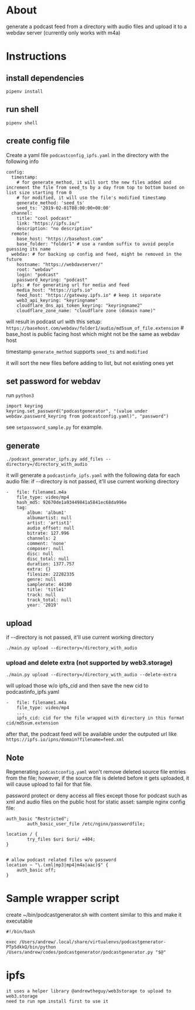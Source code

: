 # About

generate a podcast feed from a directory with audio files and upload it to a webdav server (currently only works with m4a)

# Instructions

## install dependencies
```
pipenv install
```

## run shell
```
pipenv shell
```

## create config file
Create a yaml file `podcastconfig_ipfs.yaml` in the directory with the following info
```
config:
  timestamp:
    # for generate_method, it will sort the new files added and increment the file from seed_ts by a day from top to bottom based on list size starting from 0
    # for modified, it will use the file's modified timestamp
    generate_method: 'seed_ts'
    seed_ts: '2019-02-01T08:00:00+00:00'
  channel: 
    title: "cool podcast"
    link: "https://ipfs.io/"
    description: "no description"
  remote:
    base_host: "https://basehost.com"
    base_folder: "folder1" # use a random suffix to avoid people guessing its name
  webdav: # for backing up config and feed, might be removed in the future
    hostname: "https://webdavserver/"
    root: "webdav"
    login: "podcast"
    password_keyring: "podcast"
  ipfs: # for generating url for media and feed
    media_host: "https://ipfs.io"
    feed_host: "https://gateway.ipfs.io" # keep it separate
    web3_api_keyring: "keyringname"
    cloudflare_dns_api_token_keyring: "keyringname2"
    cloudflare_zone_name: "cloudflare zone (domain name)"
```

will result in podcast url with this setup: `https://basehost.com/webdav/folder1/audio/md5sum_of_file.extension` # base_host is public facing host which might not be the same as webdav host

timestamp `generate_method` supports `seed_ts` and `modified`

it will sort the new files before adding to list, but not existing ones yet

## set password for webdav
run `python3`

```
import keyring
keyring.set_password("podcastgenerator", "(value under webdav.password_keyring from podcastconfig.yaml)", "password")
```

see `setpassword_sample.py` for example. 

## generate
```
./podcast_generator_ipfs.py add_files --directory=/directory_with_audio
```
it will generate a `podcastinfo_ipfs.yaml` with the following data for each audio file:
if --directory is not passed, it'll use current working directory
```
-   file: filename1.m4a
    file_type: video/mp4
    hash_md5: 92670de1a93449841a5841ec68da996e
    tag:
        album: 'album1'
        albumartist: null
        artist: 'artist1'
        audio_offset: null
        bitrate: 127.996
        channels: 2
        comment: 'none'
        composer: null
        disc: null
        disc_total: null
        duration: 1377.757
        extra: {}
        filesize: 22282335
        genre: null
        samplerate: 44100
        title: 'title1'
        track: null
        track_total: null
        year: '2019'
```

## upload
if --directory is not passed, it'll use current working directory
```
./main.py upload --directory=/directory_with_audio
```
### upload and delete extra (not supported by web3.storage)
```
./main.py upload --directory=/directory_with_audio --delete-extra
```

will upload those w/o ipfs_cid and then save the new cid to podcastinfo_ipfs.yaml
```
-   file: filename1.m4a
    file_type: video/mp4
    ...
    ipfs_cid: cid for the file wrapped with directory in this format cid/md5sum.extension
```

after that, the podcast feed will be available under the outputed url like `https://ipfs.io/ipns/domain?filename=feed.xml`

## Note
Regenerating `podcastconfig.yaml` won't remove deleted source file entries from the file; however, if the source file is deleted before it gets uploaded, it will cause upload to fail for that file.

password protect or deny access all files except those for podcast such as xml and audio files on the public host for static asset:
sample nginx config file:
```
auth_basic "Restricted";
        auth_basic_user_file /etc/nginx/passwordfile;

location / {
        try_files $uri $uri/ =404;
}


# allow podcast related files w/o password
location ~ "\.(xml|mp3|mp4|m4a|aac)$" {
    auth_basic off;
}
```
# Sample wrapper script
create ~/bin/podcastgenerator.sh with content similar to this and make it executable
```
#!/bin/bash

exec /Users/andrew/.local/share/virtualenvs/podcastgenerator-PTp5dkkQ/bin/python /Users/andrew/codes/podcastgenerator/podcastgenerator.py "$@"
```

# ipfs
```
it uses a helper library @andrewtheguy/web3storage to upload to web3.storage
need to run npm install first to use it
```
